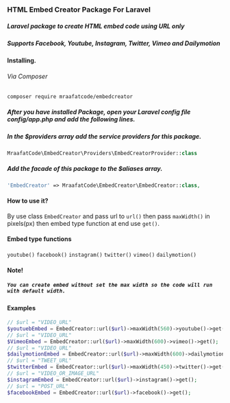 ### HTML Embed Creator Package For Laravel
##### Laravel package to create HTML embed code using URL only
##### Supports Facebook, Youtube, Instagram, Twitter, Vimeo and Dailymotion

#### Installing.
###### Via Composer
```shell
composer require mraafatcode/embedcreator
```
##### After you have installed Package, open your Laravel config file config/app.php and add the following lines.

##### In the $providers array add the service providers for this package.
```php
MraafatCode\EmbedCreator\Providers\EmbedCreatorProvider::class
```
##### Add the facade of this package to the $aliases array.
```php
'EmbedCreator' => MraafatCode\EmbedCreator\EmbedCreator::class,
```
#### How to use it?
By use class `EmbedCreator` and pass url to `url()` then pass `maxWidth()` in pixels(px) then embed type function at end use `get()`.
#### Embed type functions 
`youtube()`
`facebook()`
`instagram()`
`twitter()`
`vimeo()`
`dailymotion()`
#### Note! 
##### `You can create embed without set the max width so the code will run with default width.`
#### Examples
```php
// $url = "VIDEO_URL"
$youtuebEmbed = EmbedCreator::url($url)->maxWidth(560)->youtube()->get();
// $url = "VIDEO_URL"
$VimeoEmbed = EmbedCreator::url($url)->maxWidth(600)->vimeo()->get();
// $url = "VIDEO_URL"
$dailymotionEmbed = EmbedCreator::url($url)->maxWidth(600)->dailymotion()->get();
// $url = "TWEET_URL"
$twitterEmbed = EmbedCreator::url($url)->maxWidth(450)->twitter()->get();
// $url = "VIDEO_OR_IMAGE_URL"
$instagramEmbed = EmbedCreator::url($url)->instagram()->get();
// $url = "POST_URL"
$facebookEmbed = EmbedCreator::url($url)->facebook()->get();
```

